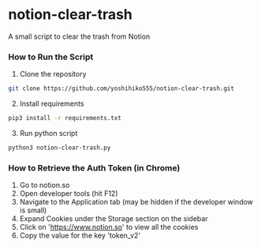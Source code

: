 # notion-clear-trash

A small script to clear the trash from Notion

### How to Run the Script

1. Clone the repository
```bash
git clone https://github.com/yoshihiko555/notion-clear-trash.git
```
2. Install requirements
```bash
pip3 install -r requirements.txt
```
3. Run python script
```bash
python3 notion-clear-trash.py
```

### How to Retrieve the Auth Token (in Chrome)

1. Go to notion.so
2. Open developer tools (hit F12)
3. Navigate to the Application tab (may be hidden if the developer window is small)
4. Expand Cookies under the Storage section on the sidebar
5. Click on 'https://www.notion.so' to view all the cookies
6. Copy the value for the key 'token_v2'
